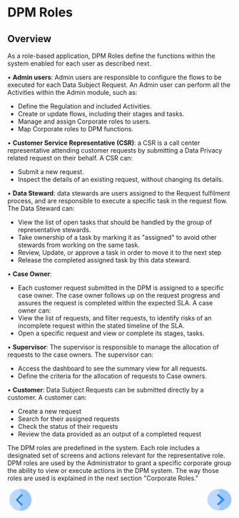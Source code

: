 # DPM Roles

## Overview

As a role-based application, DPM Roles define the functions within the system enabled for each user as described next.

•	**Admin users**: Admin users are responsible to configure the flows to be executed for each Data Subject Request. An Admin user can perform all the Activities within the Admin module, such as:
-	Define the Regulation and included Activities.
-	Create or update flows, including their stages and tasks.
-	Manage and assign Corporate roles to users.
-	Map Corporate roles to DPM functions.

•	**Customer Service Representative (CSR)**: a CSR is a call center representative attending customer requests by submitting a Data Privacy related request on their behalf. A CSR can:
-	Submit a new request.
-	Inspect the details of an existing request, without changing its details. 

•	 **Data Steward**: data stewards are users assigned to the Request fulfilment process, and are responsible to execute a specific task in the request flow. The Data Steward can:
-	View the list of open tasks that should be handled by the group of representative stewards.
-	Take ownership of a task by marking it as "assigned" to avoid other stewards from working on the same task.
-	Review, Update, or approve a task in order to move it to the next step
-	Release the completed assigned task by this data steward.

•	**Case Owner**:
-	Each customer request submitted in the DPM is assigned to a specific case owner. The case owner follows up on the request progress and assures the request is completed within the expected SLA. A case owner can:
-	View the list of requests, and filter requests, to identify risks of an incomplete request within the stated timeline of the SLA.        
-	Open a specific request and view or complete its stages, tasks. 

•	**Supervisor**: The supervisor is responsible to manage the allocation of requests to the case owners. The supervisor can:
-	Access the dashboard to see the summary view for all requests. 
-	Define the criteria for the allocation of requests to Case owners.  

•	**Customer**: Data Subject Requests can be submitted directly by a customer. A customer can:
-	Create a new request
-	Search for their assigned requests 
-	Check the status of their requests
-	Review the data provided as an output of a completed request


The DPM roles are predefined in the system. Each role includes a designated set of screens and actions relevant for the representative role. DPM roles are used by the Administrator to grant a specific corporate group the ability to view or execute actions in the DPM system. The way those roles are used is explained in the next section "Corporate Roles." 



[![Previous](/articles/DPM/images/Previous.png)](/articles/DPM/02_Admin_Module/10_Roles_Management.md)[<img align="right" width="60" height="54" src="/articles/DPM/images/Next.png">](/articles/DPM/02_Admin_Module/12_Corporate_Roles.md)
